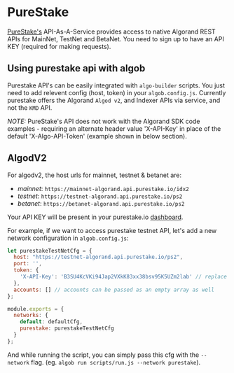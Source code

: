 # PureStake

[PureStake's](https://developer.purestake.io/) API-As-A-Service provides access to native Algorand REST APIs for MainNet, TestNet and BetaNet. You need to sign up to have an API KEY (required for making requests).

## Using purestake api with algob

Purestake API's can be easily integrated with `algo-builder` scripts. You just need to add relevent config (host, token) in your `algob.config.js`. Currently purestake offers the Algorand `Algod v2`, and Indexer APIs via service, and not the `KMD` API.


*NOTE:* PureStake's API does not work with the Algorand SDK code examples - requiring an alternate header value 'X-API-Key' in place of the default 'X-Algo-API-Token' (example shown in below section).

## AlgodV2

For algodv2, the host urls for mainnet, testnet & betanet are:
+ *mainnet*: `https://mainnet-algorand.api.purestake.io/idx2`
+ *testnet*: `https://testnet-algorand.api.purestake.io/ps2`
+ *betanet*:  `https://betanet-algorand.api.purestake.io/ps2`

Your API KEY will be present in your purestake.io [dashboard](https://developer.purestake.io/home).

For example, if we want to access purestake testnet API, let's add a new network configuration in `algob.config.js`:

```js
let purestakeTestNetCfg = {
  host: "https://testnet-algorand.api.purestake.io/ps2",
  port: '',
  token: {
    'X-API-Key': 'B3SU4KcVKi94Jap2VXkK83xx38bsv95K5UZm2lab' // replace this with your API key
  },
  accounts: [] // accounts can be passed as an empty array as well
};

module.exports = {
  networks: {
    default: defaultCfg,
    purestake: purestakeTestNetCfg
  }
};
```

And while running the script, you can simply pass this cfg with the `--network` flag. (eg. `algob run scripts/run.js --network purestake`).